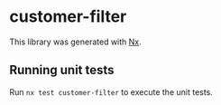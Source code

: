 # customer-filter

This library was generated with [Nx](https://nx.dev).

## Running unit tests

Run `nx test customer-filter` to execute the unit tests.
